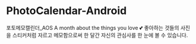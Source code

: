 # PhotoCalendar-Android


포토메모캘린더_AOS 
A month about the things you love 💕
좋아하는 것들의 사진을 스티커처럼 자르고 메모함으로써 한 달간 자신의 관심사를 한 눈에 볼 수 있습니다.
 
